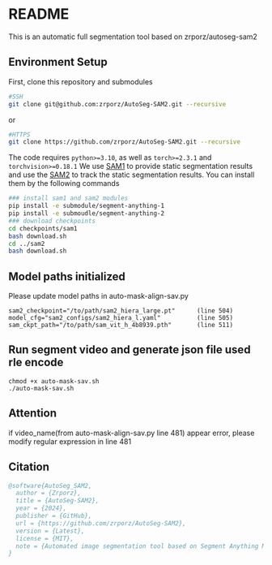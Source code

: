 # README
This is an automatic full segmentation tool based on zrporz/autoseg-sam2 

## Environment Setup
First, clone this repository and submodules
```bash
#SSH
git clone git@github.com:zrporz/AutoSeg-SAM2.git --recursive
```
or
```bash
#HTTPS
git clone https://github.com/zrporz/AutoSeg-SAM2.git --recursive
```



The code requires `python>=3.10`, as well as `torch>=2.3.1` and `torchvision>=0.18.1`
We use [SAM1](https://github.com/zrporz/segment-anything-1) to provide static segmentation results and use the [SAM2](https://github.com/facebookresearch/segment-anything-2) to track the static segmentation results. You can install them by the following commands
```bash
### install sam1 and sam2 modules
pip install -e submodule/segment-anything-1
pip install -e submoudle/segment-anything-2
### download checkpoints
cd checkpoints/sam1
bash download.sh
cd ../sam2
bash download.sh
```


## Model paths initialized
Please update model paths in auto-mask-align-sav.py
```
sam2_checkpoint="/to/path/sam2_hiera_large.pt"      (line 504)
model_cfg="sam2_configs/sam2_hiera_l.yaml"          (line 505)
sam_ckpt_path="/to/path/sam_vit_h_4b8939.pth"       (line 511)
```

## Run segment video and generate json file used rle encode
```
chmod +x auto-mask-sav.sh
./auto-mask-sav.sh
```
## Attention
if video_name(from auto-mask-align-sav.py line 481) appear error, please modify regular expression in line 481

## Citation
```bibtex
@software{AutoSeg_SAM2,
  author = {Zrporz},
  title = {AutoSeg-SAM2},
  year = {2024},
  publisher = {GitHub},
  url = {https://github.com/zrporz/AutoSeg-SAM2},
  version = {Latest}, 
  license = {MIT}, 
  note = {Automated image segmentation tool based on Segment Anything Model (SAM)}
}
```

